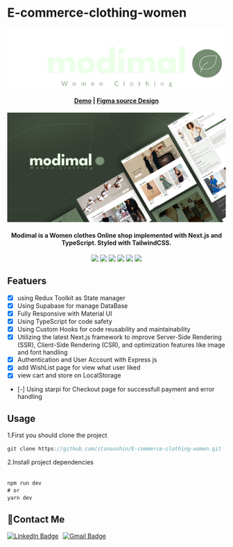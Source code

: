 # E-commerce-clothing-women

<p align="center">
<img alt="EverShop Logo" src="./public/icon.png"/>
</p>

<h4 align="center">
    <a>
    <a href="https://e-commerce-clothing-women.vercel.app/">Demo</a>
    <a>
    <span>| </span>
    <a href="https://www.figma.com/file/ZeLE58eDZ0inDuZylNmYoR/modimal---Women-Clothing-Website-(Community)?type=design&node-id=3493%3A18384&mode=design&t=uzULGndcCqSJQ9pe-1">Figma source Design</a>
</h4>

<p align="center">
<img alt="EverShop" width="950" src="./public/file-cover.png"/>
</p>

<h4 align="center">
   Modimal is a Women clothes Online shop  implemented with Next.js and TypeScript. Styled with TailwindCSS. 
</h4>

<div align="center">
<img src="https://camo.githubusercontent.com/3356d10dd79f916a84ae5dba4c297fcc1a4b01bea6a2a46c7e7a7797c6a22d0f/68747470733a2f2f696d672e736869656c64732e696f2f62616467652f2d52656163742d3631444246423f7374796c653d666f722d7468652d6261646765266c6162656c436f6c6f723d626c61636b266c6f676f3d7265616374266c6f676f436f6c6f723d363144424642" />
<img src="https://camo.githubusercontent.com/3c675da0ea72fd0d028fdfb84f87b1a959050f970bfc97781b227b3de1fee0aa/68747470733a2f2f696d672e736869656c64732e696f2f62616467652f547970657363726970742d3030376163633f7374796c653d666f722d7468652d6261646765266c6162656c436f6c6f723d626c61636b266c6f676f3d74797065736372697074266c6f676f436f6c6f723d303037616363" />
<img src="https://camo.githubusercontent.com/11561ed7d7e5735041de1effd78226dfc545474e6f468482f91223957fe7234e/68747470733a2f2f696d672e736869656c64732e696f2f62616467652f6e6578742e6a732d3030303030303f7374796c653d666f722d7468652d6261646765266c6f676f3d6e657874646f746a73266c6f676f436f6c6f723d7768697465" />
<img src="https://camo.githubusercontent.com/ce6d598510de1a8ecf703ff8517155cecc610a4de25491ed71310105f8a1f12b/68747470733a2f2f696d672e736869656c64732e696f2f62616467652f4a6176617363726970742d4630444234463f7374796c653d666f722d7468652d6261646765266c6162656c436f6c6f723d626c61636b266c6f676f3d6a617661736372697074266c6f676f436f6c6f723d463044423446"   / >
<img src="https://camo.githubusercontent.com/c90a343fe4d6e339b9d5d1e62c80985e43a682d3f9629f82faba5be994b8259f/68747470733a2f2f696d672e736869656c64732e696f2f62616467652f52656475782d3539334438383f7374796c653d666f722d7468652d6261646765266c6f676f3d7265647578266c6f676f436f6c6f723d7768697465">
<img src= "https://img.shields.io/badge/MUI-%230081CB.svg?style=for-the-badge&logo=mui&logoColor=white" />
</div>


## Featuers

- [x] using Redux Toolkit as State manager
- [x] Using Supabase for manage DataBase
- [x] Fully Responsive with Material UI
- [x] Using TypeScript for code safety
- [x] Using Custom Hooks for code reusability and maintainability
- [x] Utilizing the latest Next.js framework to improve Server-Side Rendering (SSR), Client-Side Rendering (CSR), and optimization features like image and font handling
- [x] Authentication and User Account with Express js
- [x] add WishList page for view what user liked
- [x] view cart and store on LocalStorage
- [-] Using starpi for Checkout page for successfull payment and error handling


## Usage

1.First you should clone the project

```jsx
git clone https://github.com/itsnooshin/E-commerce-clothing-women.git
```

2.Install project dependencies

```jsx

npm run dev
# or
yarn dev
```

## 💬Contact Me

   <p dir="auto" style="display: flex; center; gap: 10px;">
  <a href="https://www.linkedin.com/in/nooshin-bakhtiari-62378520b/">
    <img src="https://camo.githubusercontent.com/591c02e8ff595d43e0b35b1b29aed639a7154b959cd8f8c854b9e176d885b094/68747470733a2f2f696d672e736869656c64732e696f2f62616467652f4c696e6b6564496e2d3030373742353f7374796c653d666f722d7468652d6261646765266c6f676f3d6c696e6b6564696e266c6f676f436f6c6f723d7768697465" alt="LinkedIn Badge" />
  </a>
  <a href="mailto:nooshindev@gmail.com">
    <img src="https://img.shields.io/badge/Gmail-D14836?style=for-the-badge&logo=gmail&logoColor=white" alt="Gmail Badge" />
  </a>
</p>
